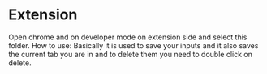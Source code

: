 # Extension
Open chrome and on developer mode on extension side and select this folder.
How to use:
  Basically it is used to save your inputs and it also saves the current tab you are in and to delete them you need to double click on delete.
